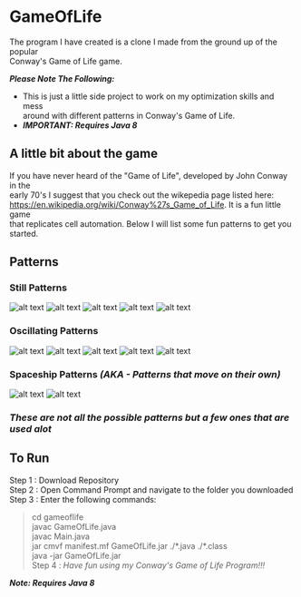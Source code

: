 # GameOfLife
The program I have created is a clone I made from the ground up of the popular  
Conway's Game of Life game.  

***Please Note The Following:***
* This is just a little side project to work on my optimization skills and mess  
  around with different patterns in Conway's Game of Life.
* ***IMPORTANT: Requires Java 8***

## A little bit about the game
If you have never heard of the "Game of Life", developed by John Conway in the  
early 70's I suggest that you check out the wikepedia page listed here:  
https://en.wikipedia.org/wiki/Conway%27s_Game_of_Life. It is a fun little game   
that replicates cell automation. Below I will list some fun patterns to get you  
started.    

## Patterns
### Still Patterns
![alt text](https://upload.wikimedia.org/wikipedia/commons/thumb/9/96/Game_of_life_block_with_border.svg/66px-Game_of_life_block_with_border.svg.png) 
![alt text](https://upload.wikimedia.org/wikipedia/commons/thumb/6/67/Game_of_life_beehive.svg/98px-Game_of_life_beehive.svg.png) 
![alt text](https://upload.wikimedia.org/wikipedia/commons/thumb/f/f4/Game_of_life_loaf.svg/98px-Game_of_life_loaf.svg.png) 
![alt text](https://upload.wikimedia.org/wikipedia/commons/thumb/7/7f/Game_of_life_boat.svg/82px-Game_of_life_boat.svg.png) 
![alt text](https://upload.wikimedia.org/wikipedia/commons/thumb/3/31/Game_of_life_flower.svg/82px-Game_of_life_flower.svg.png) 
### Oscillating Patterns
![alt text](https://upload.wikimedia.org/wikipedia/commons/9/95/Game_of_life_blinker.gif) 
![alt text](https://upload.wikimedia.org/wikipedia/commons/1/12/Game_of_life_toad.gif) 
![alt text](https://upload.wikimedia.org/wikipedia/commons/1/1c/Game_of_life_beacon.gif) 
![alt text](https://upload.wikimedia.org/wikipedia/commons/0/07/Game_of_life_pulsar.gif) 
![alt text](https://upload.wikimedia.org/wikipedia/commons/f/fb/I-Column.gif) 
### Spaceship Patterns *(AKA - Patterns that move on their own)*
![alt text](https://upload.wikimedia.org/wikipedia/commons/f/f2/Game_of_life_animated_glider.gif) 
![alt text](https://upload.wikimedia.org/wikipedia/commons/3/37/Game_of_life_animated_LWSS.gif)   
### *These are not all the possible patterns but a few ones that are used alot*

## To Run  
Step 1 : Download Repository  
Step 2 : Open Command Prompt and navigate to the folder you downloaded  
Step 3 : Enter the following commands:
> cd gameoflife  
> javac GameOfLife.java  
> javac Main.java  
> jar cmvf manifest.mf GameOfLife.jar ./\*.java ./\*.class  
> java -jar GameOfLife.jar  
Step 4 : *Have fun using my Conway's Game of Life Program!!!*  

***Note: Requires Java 8***